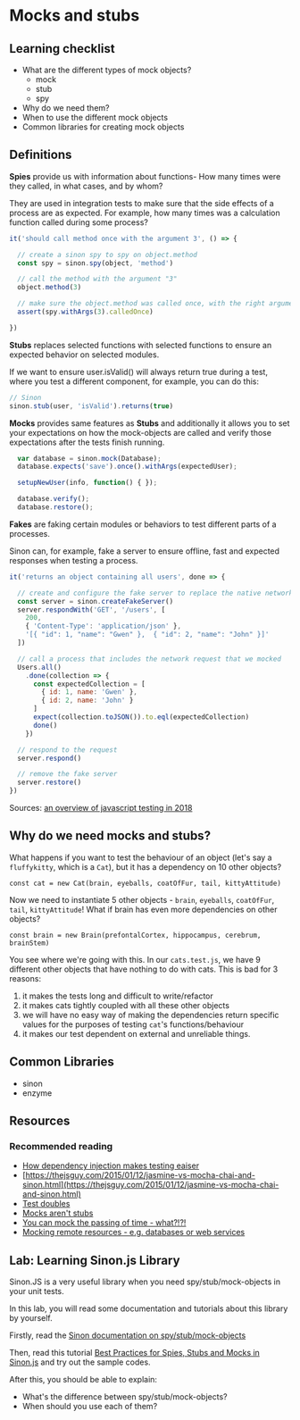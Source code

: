 # Mocks and stubs

## Learning checklist

* What are the different types of mock objects?
  * mock
  * stub
  * spy
* Why do we need them?
* When to use the different mock objects
* Common libraries for creating mock objects

## Definitions

**Spies** provide us with information about functions- How many times were they called, in what cases, and by whom?

They are used in integration tests to make sure that the side effects of a process are as expected. For example, how many times was a calculation function called during some process?

```javascript
it('should call method once with the argument 3', () => {

  // create a sinon spy to spy on object.method
  const spy = sinon.spy(object, 'method')

  // call the method with the argument "3"
  object.method(3)

  // make sure the object.method was called once, with the right arguments
  assert(spy.withArgs(3).calledOnce)

})
```

**Stubs** replaces selected functions with selected functions to ensure an expected behavior on selected modules.

If we want to ensure user.isValid\(\) will always return true during a test, where you test a different component, for example, you can do this:

```javascript
// Sinon
sinon.stub(user, 'isValid').returns(true)
```

**Mocks** provides same features as **Stubs** and additionally it allows you to set your expectations on how the mock-objects are called and verify those expectations after the tests finish running.

```javascript
  var database = sinon.mock(Database);
  database.expects('save').once().withArgs(expectedUser);

  setupNewUser(info, function() { });

  database.verify();
  database.restore();
```

**Fakes** are faking certain modules or behaviors to test different parts of a processes.

Sinon can, for example, fake a server to ensure offline, fast and expected responses when testing a process.

```javascript
it('returns an object containing all users', done => {

  // create and configure the fake server to replace the native network call
  const server = sinon.createFakeServer()
  server.respondWith('GET', '/users', [
    200,
    { 'Content-Type': 'application/json' },
    '[{ "id": 1, "name": "Gwen" },  { "id": 2, "name": "John" }]'
  ])

  // call a process that includes the network request that we mocked
  Users.all()
    .done(collection => {
      const expectedCollection = [
        { id: 1, name: 'Gwen' },
        { id: 2, name: 'John' }
      ]
      expect(collection.toJSON()).to.eql(expectedCollection)
      done()
    })

  // respond to the request
  server.respond()

  // remove the fake server
  server.restore()
})
```

Sources: [an overview of javascript testing in 2018](https://medium.com/welldone-software/an-overview-of-javascript-testing-in-2018-f68950900bc3)

## Why do we need mocks and stubs?

What happens if you want to test the behaviour of an object \(let's say a `fluffykitty`, which is a `Cat`\), but it has a dependency on 10 other objects?

```text
const cat = new Cat(brain, eyeballs, coatOfFur, tail, kittyAttitude)
```

Now we need to instantiate 5 other objects - `brain`, `eyeballs`, `coatOfFur`, `tail`, `kittyAttitude`! What if brain has even more dependencies on other objects?

```text
const brain = new Brain(prefontalCortex, hippocampus, cerebrum, brainStem)
```

You see where we're going with this. In our `cats.test.js`, we have 9 different other objects that have nothing to do with cats. This is bad for 3 reasons:

1. it makes the tests long and difficult to write/refactor
2. it makes cats tightly coupled with all these other objects
3. we will have no easy way of making the dependencies return specific values for the purposes of testing `cat`'s functions/behaviour
4. it makes our test dependent on external and unreliable things. 

## Common Libraries

* sinon
* enzyme

## Resources

### Recommended reading

* [How dependency injection makes testing eaiser](https://blog.risingstack.com/dependency-injection-in-node-js/)
* [https://thejsguy.com/2015/01/12/jasmine-vs-mocha-chai-and-sinon.html](https://thejsguy.com/2015/01/12/jasmine-vs-mocha-chai-and-sinon.html)
* [Test doubles](https://martinfowler.com/bliki/TestDouble.html)
* [Mocks aren't stubs](https://martinfowler.com/articles/mocksArentStubs.html)
* [You can mock the passing of time - what?!?!](https://facebook.github.io/jest/docs/en/timer-mocks.html)
* [Mocking remote resources - e.g. databases or web services](https://facebook.github.io/jest/docs/en/manual-mocks.html)

## Lab: Learning Sinon.js Library

Sinon.JS is a very useful library when you need spy/stub/mock-objects in your unit tests.

In this lab, you will read some documentation and tutorials about this library by yourself.

Firstly, read the [Sinon documentation on spy/stub/mock-objects](http://sinonjs.org/releases/v4.4.5/)

Then, read this tutorial [Best Practices for Spies, Stubs and Mocks in Sinon.js](https://semaphoreci.com/community/tutorials/best-practices-for-spies-stubs-and-mocks-in-sinon-js) and try out the sample codes.

After this, you should be able to explain:

* What's the difference between spy/stub/mock-objects?
* When should you use each of them?

